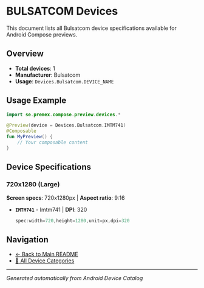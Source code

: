 # BULSATCOM Devices

This document lists all Bulsatcom device specifications available for Android Compose previews.

## Overview

- **Total devices**: 1
- **Manufacturer**: Bulsatcom
- **Usage**: `Devices.Bulsatcom.DEVICE_NAME`

## Usage Example

```kotlin
import se.premex.compose.preview.devices.*

@Preview(device = Devices.Bulsatcom.IMTM741)
@Composable
fun MyPreview() {
    // Your composable content
}
```

## Device Specifications

### 720x1280 (Large)

**Screen specs**: 720x1280px | **Aspect ratio**: 9:16

- **`IMTM741`** - Imtm741 | **DPI**: 320
  ```kotlin
  spec:width=720,height=1280,unit=px,dpi=320
  ```

## Navigation

- [← Back to Main README](../../README.md)
- [📱 All Device Categories](../README.md)

---
*Generated automatically from Android Device Catalog*
